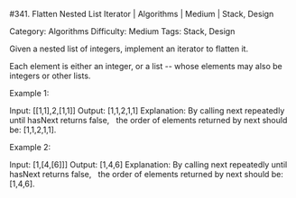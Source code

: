 #341. Flatten Nested List Iterator | Algorithms | Medium | Stack, Design

Category: Algorithms
Difficulty: Medium
Tags: Stack, Design

Given a nested list of integers, implement an iterator to flatten it.

Each element is either an integer, or a list -- whose elements may also be integers or other lists.

Example 1:



Input: [[1,1],2,[1,1]]
Output: [1,1,2,1,1]
Explanation: By calling next repeatedly until hasNext returns false, 
             the order of elements returned by next should be: [1,1,2,1,1].


Example 2:


Input: [1,[4,[6]]]
Output: [1,4,6]
Explanation: By calling next repeatedly until hasNext returns false, 
             the order of elements returned by next should be: [1,4,6].




